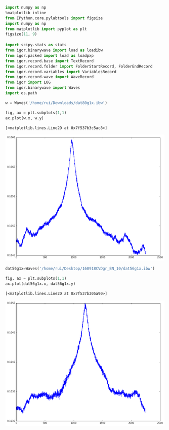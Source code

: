 

```python
import numpy as np
%matplotlib inline
from IPython.core.pylabtools import figsize
import numpy as np
from matplotlib import pyplot as plt
figsize(11, 9)

import scipy.stats as stats
from igor.binarywave import load as loadibw
from igor.packed import load as loadpxp
from igor.record.base import TextRecord
from igor.record.folder import FolderStartRecord, FolderEndRecord
from igor.record.variables import VariablesRecord
from igor.record.wave import WaveRecord
from igor import LOG
from igor.binarywave import Waves
import os.path

```


```python
w = Waves('/home/rui/Downloads/dat80g1x.ibw')
```


```python
fig, ax = plt.subplots(1,1)
ax.plot(w.x, w.y)
```




    [<matplotlib.lines.Line2D at 0x7f537b3c5ac8>]




![png](output_2_1.png)



```python
dat56g1x=Waves('/home/rui/Desktop/160918CVDgr_BN_10/dat56g1x.ibw')
```


```python
fig, ax = plt.subplots(1,1)
ax.plot(dat56g1x.x, dat56g1x.y)
```




    [<matplotlib.lines.Line2D at 0x7f537b305a90>]




![png](output_4_1.png)



```python

```
